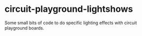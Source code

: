 # circuit-playground-lightshows

Some small bits of code to do specific lighting effects with circuit playground boards.
